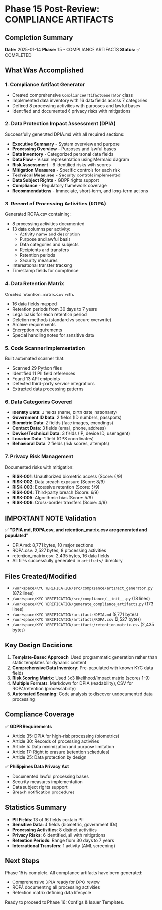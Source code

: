 # Phase 15 Post-Review: COMPLIANCE ARTIFACTS

## Completion Summary
**Date:** 2025-01-14
**Phase:** 15 - COMPLIANCE ARTIFACTS
**Status:** ✅ COMPLETED

## What Was Accomplished

### 1. Compliance Artifact Generator
- Created comprehensive `ComplianceArtifactGenerator` class
- Implemented data inventory with 16 data fields across 7 categories
- Defined 8 processing activities with purposes and lawful bases
- Identified and documented 6 privacy risks with mitigations

### 2. Data Protection Impact Assessment (DPIA)
Successfully generated DPIA.md with all required sections:
- **Executive Summary** - System overview and purpose
- **Processing Overview** - Purposes and lawful bases
- **Data Inventory** - Categorized personal data fields
- **Data Flow** - Visual representation using Mermaid diagram
- **Risk Assessment** - 6 identified risks with scores
- **Mitigation Measures** - Specific controls for each risk
- **Technical Measures** - Security controls implemented
- **Data Subject Rights** - GDPR rights support
- **Compliance** - Regulatory framework coverage
- **Recommendations** - Immediate, short-term, and long-term actions

### 3. Record of Processing Activities (ROPA)
Generated ROPA.csv containing:
- 8 processing activities documented
- 13 data columns per activity:
  - Activity name and description
  - Purpose and lawful basis
  - Data categories and subjects
  - Recipients and transfers
  - Retention periods
  - Security measures
- International transfer tracking
- Timestamp fields for compliance

### 4. Data Retention Matrix
Created retention_matrix.csv with:
- 16 data fields mapped
- Retention periods from 30 days to 7 years
- Legal basis for each retention period
- Deletion methods (standard vs secure overwrite)
- Archive requirements
- Encryption requirements
- Special handling notes for sensitive data

### 5. Code Scanner Implementation
Built automated scanner that:
- Scanned 29 Python files
- Identified 11 PII field references
- Found 13 API endpoints
- Detected third-party service integrations
- Extracted data processing patterns

### 6. Data Categories Covered
- **Identity Data**: 3 fields (name, birth date, nationality)
- **Government ID Data**: 2 fields (ID numbers, passports)
- **Biometric Data**: 2 fields (face images, encodings)
- **Contact Data**: 3 fields (email, phone, address)
- **Device/Technical Data**: 3 fields (IP, device ID, user agent)
- **Location Data**: 1 field (GPS coordinates)
- **Behavioral Data**: 2 fields (risk scores, attempts)

### 7. Privacy Risk Management
Documented risks with mitigation:
- **RISK-001**: Unauthorized biometric access (Score: 6/9)
- **RISK-002**: Data breach exposure (Score: 8/9)
- **RISK-003**: Excessive retention (Score: 5/9)
- **RISK-004**: Third-party breach (Score: 6/9)
- **RISK-005**: Algorithmic bias (Score: 5/9)
- **RISK-006**: Cross-border transfers (Score: 4/9)

## IMPORTANT NOTE Validation
✅ **"DPIA.md, ROPA.csv, and retention_matrix.csv are generated and populated"**
- DPIA.md: 8,771 bytes, 10 major sections
- ROPA.csv: 2,527 bytes, 8 processing activities
- retention_matrix.csv: 2,435 bytes, 16 data fields
- All files successfully generated in `artifacts/` directory

## Files Created/Modified
- `/workspace/KYC VERIFICATION/src/compliance/artifact_generator.py` (872 lines)
- `/workspace/KYC VERIFICATION/src/compliance/__init__.py` (18 lines)
- `/workspace/KYC VERIFICATION/generate_compliance_artifacts.py` (173 lines)
- `/workspace/KYC VERIFICATION/artifacts/DPIA.md` (8,771 bytes)
- `/workspace/KYC VERIFICATION/artifacts/ROPA.csv` (2,527 bytes)
- `/workspace/KYC VERIFICATION/artifacts/retention_matrix.csv` (2,435 bytes)

## Key Design Decisions
1. **Template-Based Approach**: Used programmatic generation rather than static templates for dynamic content
2. **Comprehensive Data Inventory**: Pre-populated with known KYC data fields
3. **Risk Scoring Matrix**: Used 3x3 likelihood/impact matrix (scores 1-9)
4. **Multiple Formats**: Markdown for DPIA (readability), CSV for ROPA/retention (processability)
5. **Automated Scanning**: Code analysis to discover undocumented data processing

## Compliance Coverage
✅ **GDPR Requirements**
- Article 35: DPIA for high-risk processing (biometrics)
- Article 30: Records of processing activities
- Article 5: Data minimization and purpose limitation
- Article 17: Right to erasure (retention schedules)
- Article 25: Data protection by design

✅ **Philippines Data Privacy Act**
- Documented lawful processing bases
- Security measures implementation
- Data subject rights support
- Breach notification procedures

## Statistics Summary
- **PII Fields**: 13 of 16 fields contain PII
- **Sensitive Data**: 4 fields (biometric, government IDs)
- **Processing Activities**: 8 distinct activities
- **Privacy Risks**: 6 identified, all with mitigations
- **Retention Periods**: Range from 30 days to 7 years
- **International Transfers**: 1 activity (AML screening)

## Next Steps
Phase 15 is complete. All compliance artifacts have been generated:
- Comprehensive DPIA ready for DPO review
- ROPA documenting all processing activities
- Retention matrix defining data lifecycle

Ready to proceed to Phase 16: Configs & Issuer Templates.
